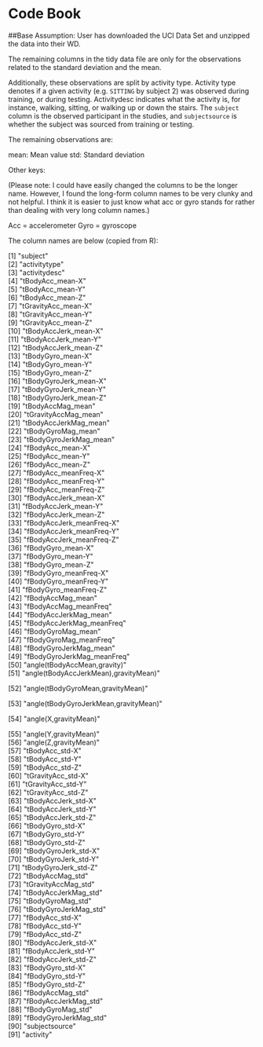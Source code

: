 # Code Book


##Base Assumption: User has downloaded the UCI Data Set and unzipped the data into their WD.

The remaining columns in the tidy data file are only for the observations related to the standard deviation and the mean. 

Additionally, these observations are split by activity type. Activity type denotes if a given activity (e.g. ```SITTING``` by subject 2) was observed during training, or during testing. Activitydesc indicates what the activity is, for instance, walking, sitting, or walking up or down the stairs. The ```subject``` column is the observed participant in the studies, and ```subjectsource``` is whether the subject was sourced from training or testing. 

The remaining observations are: 

mean: Mean value
std: Standard deviation

Other keys: 

(Please note: I could have easily changed the columns to be the longer name. However, I found the long-form column names to be very clunky and not helpful. I think it is easier to just know what acc or gyro stands for rather than dealing with very long column names.) 

Acc = accelerometer
Gyro = gyroscope

The column names are below (copied from R): 

[1] "subject"                             
 [2] "activitytype"                        
 [3] "activitydesc"                        
 [4] "tBodyAcc_mean-X"                     
 [5] "tBodyAcc_mean-Y"                     
 [6] "tBodyAcc_mean-Z"                     
 [7] "tGravityAcc_mean-X"                  
 [8] "tGravityAcc_mean-Y"                  
 [9] "tGravityAcc_mean-Z"                  
[10] "tBodyAccJerk_mean-X"                 
[11] "tBodyAccJerk_mean-Y"                 
[12] "tBodyAccJerk_mean-Z"                 
[13] "tBodyGyro_mean-X"                    
[14] "tBodyGyro_mean-Y"                    
[15] "tBodyGyro_mean-Z"                    
[16] "tBodyGyroJerk_mean-X"                
[17] "tBodyGyroJerk_mean-Y"                
[18] "tBodyGyroJerk_mean-Z"                
[19] "tBodyAccMag_mean"                    
[20] "tGravityAccMag_mean"                 
[21] "tBodyAccJerkMag_mean"                
[22] "tBodyGyroMag_mean"                   
[23] "tBodyGyroJerkMag_mean"               
[24] "fBodyAcc_mean-X"                     
[25] "fBodyAcc_mean-Y"                     
[26] "fBodyAcc_mean-Z"                     
[27] "fBodyAcc_meanFreq-X"                 
[28] "fBodyAcc_meanFreq-Y"                 
[29] "fBodyAcc_meanFreq-Z"                 
[30] "fBodyAccJerk_mean-X"                 
[31] "fBodyAccJerk_mean-Y"                 
[32] "fBodyAccJerk_mean-Z"                 
[33] "fBodyAccJerk_meanFreq-X"             
[34] "fBodyAccJerk_meanFreq-Y"             
[35] "fBodyAccJerk_meanFreq-Z"             
[36] "fBodyGyro_mean-X"                    
[37] "fBodyGyro_mean-Y"                    
[38] "fBodyGyro_mean-Z"                    
[39] "fBodyGyro_meanFreq-X"                
[40] "fBodyGyro_meanFreq-Y"                
[41] "fBodyGyro_meanFreq-Z"                
[42] "fBodyAccMag_mean"                    
[43] "fBodyAccMag_meanFreq"                
[44] "fBodyAccJerkMag_mean"                
[45] "fBodyAccJerkMag_meanFreq"            
[46] "fBodyGyroMag_mean"                   
[47] "fBodyGyroMag_meanFreq"               
[48] "fBodyGyroJerkMag_mean"               
[49] "fBodyGyroJerkMag_meanFreq"           
[50] "angle(tBodyAccMean,gravity)"         
[51] "angle(tBodyAccJerkMean),gravityMean)"

[52] "angle(tBodyGyroMean,gravityMean)"    

[53] "angle(tBodyGyroJerkMean,gravityMean)"

[54] "angle(X,gravityMean)"      

[55] "angle(Y,gravityMean)"                
[56] "angle(Z,gravityMean)"                
[57] "tBodyAcc_std-X"                      
[58] "tBodyAcc_std-Y"                      
[59] "tBodyAcc_std-Z"                      
[60] "tGravityAcc_std-X"                   
[61] "tGravityAcc_std-Y"                   
[62] "tGravityAcc_std-Z"                   
[63] "tBodyAccJerk_std-X"                  
[64] "tBodyAccJerk_std-Y"                  
[65] "tBodyAccJerk_std-Z"                  
[66] "tBodyGyro_std-X"                     
[67] "tBodyGyro_std-Y"                     
[68] "tBodyGyro_std-Z"                     
[69] "tBodyGyroJerk_std-X"                 
[70] "tBodyGyroJerk_std-Y"                 
[71] "tBodyGyroJerk_std-Z"                 
[72] "tBodyAccMag_std"                     
[73] "tGravityAccMag_std"                  
[74] "tBodyAccJerkMag_std"                 
[75] "tBodyGyroMag_std"                    
[76] "tBodyGyroJerkMag_std"                
[77] "fBodyAcc_std-X"                      
[78] "fBodyAcc_std-Y"                      
[79] "fBodyAcc_std-Z"                      
[80] "fBodyAccJerk_std-X"                  
[81] "fBodyAccJerk_std-Y"                  
[82] "fBodyAccJerk_std-Z"                  
[83] "fBodyGyro_std-X"                     
[84] "fBodyGyro_std-Y"                     
[85] "fBodyGyro_std-Z"                     
[86] "fBodyAccMag_std"                     
[87] "fBodyAccJerkMag_std"                 
[88] "fBodyGyroMag_std"                    
[89] "fBodyGyroJerkMag_std"                
[90] "subjectsource"                       
[91] "activity"

